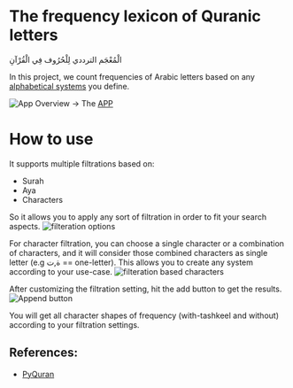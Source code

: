 # The frequency lexicon of Quranic letters
الْمُعْجَم الترددي لِلْحُرُوف  فِي الْقُرْآنِ 

In this project, we count frequencies of Arabic letters based on any [alphabetical systems](https://hci-lab.github.io/PyQuran-Private/arabic_tools/#alphabetical-systems-definitions) you define.

![App Overview](./images/img1.png)
-> The [APP](https://moroclash.github.io/Visualization-Of-Quran/)


# How to use
It supports multiple filtrations based on:
* Surah
* Aya
* Characters

So it allows you to apply any sort of filtration in order to fit your search aspects.
![filteration options](./images/img3.png)


For character filtration, you can choose a single character or a combination of characters, and it will consider those combined characters as single letter (e.g ة,ت == one-letter). This allows you to create any system according to your use-case.
![filteration based characters](./images/img8.png)

After customizing the filtration setting, hit the add button to get the results.
![Append button](./images/img5.png)

You will get all character shapes of frequency (with-tashkeel and without) according to your filtration settings.



## References:
* [PyQuran](https://github.com/hci-lab/PyQuran)
